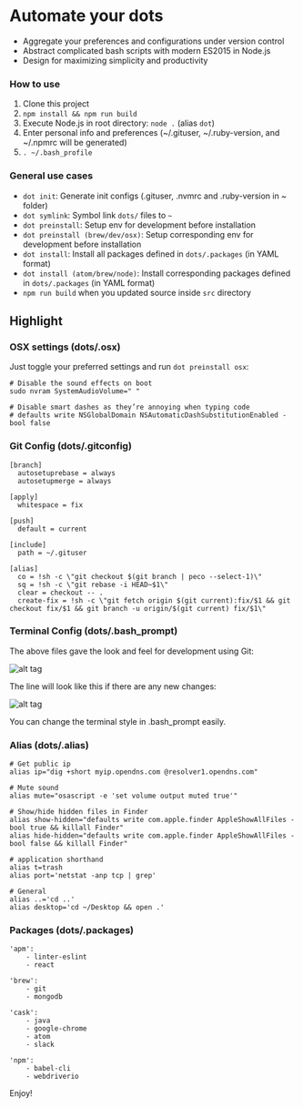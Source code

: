 # Automate your dots

- Aggregate your preferences and configurations under version control
- Abstract complicated bash scripts with modern ES2015 in Node.js
- Design for maximizing simplicity and productivity

###  How to use

1. Clone this project
2. `npm install && npm run build`
3. Execute Node.js in root directory: `node .` (alias `dot`)
4. Enter personal info and preferences (~/.gituser, ~/.ruby-version, and ~/.npmrc will be generated)
5. `. ~/.bash_profile`

### General use cases

- `dot init`: Generate init configs (.gituser, .nvmrc and .ruby-version in ~ folder)
- `dot symlink`: Symbol link `dots/` files to `~`
- `dot preinstall`: Setup env for development before installation
- `dot preinstall (brew/dev/osx)`: Setup corresponding env for development before installation
- `dot install`: Install all packages defined in `dots/.packages` (in YAML format)
- `dot install (atom/brew/node)`: Install corresponding packages defined in `dots/.packages` (in YAML format)
- `npm run build` when you updated source inside `src` directory

## Highlight

### OSX settings (dots/.osx)

Just toggle your preferred settings and run `dot preinstall osx`:

	# Disable the sound effects on boot
	sudo nvram SystemAudioVolume=" "

	# Disable smart dashes as they’re annoying when typing code
	# defaults write NSGlobalDomain NSAutomaticDashSubstitutionEnabled -bool false

### Git Config (dots/.gitconfig)

	[branch]
	  autosetuprebase = always
	  autosetupmerge = always

	[apply]
	  whitespace = fix

    [push]
	  default = current

	[include]
   	  path = ~/.gituser

	[alias]
	  co = !sh -c \"git checkout $(git branch | peco --select-1)\"
   	  sq = !sh -c \"git rebase -i HEAD~$1\"
 	  clear = checkout -- .
      create-fix = !sh -c \"git fetch origin $(git current):fix/$1 && git checkout fix/$1 && git branch -u origin/$(git current) fix/$1\"

### Terminal Config (dots/.bash_prompt)

The above files gave the look and feel for development using Git:

![alt tag](https://raw.github.com/yhjor1212/dotfiles/master/docs/git_clean.png)

The line will look like this if there are any new changes:

![alt tag](https://raw.github.com/yhjor1212/dotfiles/master/docs/git_dirty.png)

You can change the terminal style in .bash_prompt easily.

### Alias (dots/.alias)

	# Get public ip
	alias ip="dig +short myip.opendns.com @resolver1.opendns.com"

    # Mute sound
	alias mute="osascript -e 'set volume output muted true'"

	# Show/hide hidden files in Finder
	alias show-hidden="defaults write com.apple.finder AppleShowAllFiles -bool true && killall Finder"
	alias hide-hidden="defaults write com.apple.finder AppleShowAllFiles -bool false && killall Finder"

	# application shorthand
	alias t=trash
	alias port='netstat -anp tcp | grep'

	# General
	alias ..='cd ..'
	alias desktop='cd ~/Desktop && open .'

### Packages (dots/.packages)

    'apm':
	    - linter-eslint
	    - react
	
	'brew':
		- git
		- mongodb
	
	'cask':
		- java
		- google-chrome
		- atom
		- slack
	
	'npm':
		- babel-cli
		- webdriverio

Enjoy!
